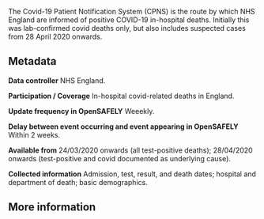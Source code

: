 The Covid-19 Patient Notification System (CPNS) is the route by which NHS England are informed of positive COVID-19 in-hospital deaths. 
Initially this was lab-confirmed covid deaths only, but also includes suspected cases from 28 April 2020 onwards.

## Metadata

**Data controller** NHS England.

**Participation / Coverage** In-hospital covid-related deaths in England.

**Update frequency in OpenSAFELY** Weeekly.

**Delay between event occurring and event appearing in OpenSAFELY** Within 2 weeks.

**Available from** 24/03/2020 onwards (all test-positive deaths); 28/04/2020 onwards (test-positive and covid documented as underlying cause).

**Collected information** Admission, test, result, and death dates; hospital and department of death; basic demographics.

## More information